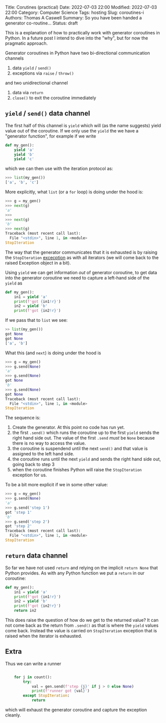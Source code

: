 Title: Corutines (practical)
Date: 2022-07-03 22:00
Modified: 2022-07-03 22:00
Category: Computer Science
Tags: hosting
Slug: coroutines-i
Authors: Thomas A Caswell
Summary: So you have been handed a generator co-routine...
Status: draft


This is a explanation of how to practically work with generator coroutines in
Python.  In a future post I intend to dive into the "why", but for now the
pragmatic approach.

Generator coroutines in Python have two bi-directional communication channels

1. data `yield` / `send()`
3. exceptions via `raise` / `throw()`

and two unidirectional channel

1. data via `return`
2. `close()` to exit the coroutine immediately

## `yield` / `send()` data channel

The first half of this channel is `yield` which will (as the name suggests)
yield value out of the coroutine.  If we only use the `yield` the we have a
"generator function", for example if we write

```python
def my_gen():
    yield 'a'
    yield 'b'
    yield 'c'
```

which we can then use with the iteration protocol as:

```python
>>> list(my_gen())
['a', 'b', 'c']
```

More explicitly, what `list` (or a `for` loop) is doing under the hood is:

```python
>>> g = my_gen()
>>> next(g)
'a'
>>>
>>> next(g)
'b'
>>> next(g)
Traceback (most recent call last):
  File "<stdin>", line 1, in <module>
StopIteration
```

The way that the generator communicates that it is exhausted is by raising the
`StopIteration`
[excecption](https://docs.python.org/3/library/exceptions.html#StopIteration)
as with all iterators (we will come back to the raised Exception object in a
bit).

Using `yield` we can get information _out_ of generator coroutine, to get data
into the generator coroutine we need to capture a left-hand side of the `yield`
as

```python
def my_gen():
    in1 = yield 'a'
    print(f'got {in1!r}')
    in2 = yield 'b'
    print(f'got {in2!r}')
```

If we pass that to `list` we see:

```python
>> list(my_gen())
got None
got None
['a', 'b']
```

What this (and `next`) is doing under the hood is

```python
>>> g = my_gen()
>>> g.send(None)
'a'
>>> g.send(None)
got None
'b'
>>> g.send(None)
got None
Traceback (most recent call last):
  File "<stdin>", line 1, in <module>
StopIteration
```

The sequence is:

1. Create the generator.  At this point no code has run yet.
2. the first `.send()` which runs the coroutine up to the first `yield` sends
   the right hand side out.  The value of the first `.send` _must_ be `None`
   because there is no way to access the value.
3. the coroutine is suspendend until the next `send()` and that value is
   assigned to the left hand side.
4. the coroutine runs until the next `yield` and sends the right hand side out,
   going back to step 3
5. when the coroutine finishes Python will raise the `StopIteration` exception
   for us.

To be a bit more explicit if we in some other value:

```python
>>> g = my_gen()
>>> g.send(None)
'a'
>>> g.send('step 1')
got 'step 1'
'b'
>>> g.send('step 2')
got 'step 2'
Traceback (most recent call last):
  File "<stdin>", line 1, in <module>
StopIteration
```

## `return` data channel

So far we have not used `return` and relying on the implicit `return None` that
Python provides.  As with any Python function we put a `return` in our
coroutine:


```python
def my_gen():
    in1 = yield 'a'
    print(f'got {in1!r}')
    in2 = yield 'b'
    print(f'got {in2!r}')
    return in2
```

This does raise the question of how do we get to the returned value?  It can
not come back as the return from `.send()` as that is where the `yield` values
come back.  Instead the value is carried on `StopIteration` exception that is
raised when the iterator is exhausted.





## Extra

Thus we can write a runner

```python

    for j in count():
        try:
            val = gen.send(f'step {j}' if j > 0 else None)
            print(f'runner got {val}')
        except StopIteration:
            return

```

which will exhaust the generator coroutine and capture the exception cleanly.
